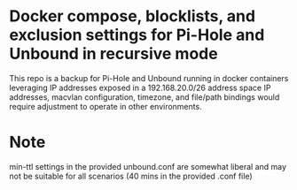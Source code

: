 # Docker compose, blocklists, and exclusion settings for Pi-Hole and Unbound in recursive mode

This repo is a backup for Pi-Hole and Unbound running in docker containers leveraging IP addresses exposed in a 192.168.20.0/26 address space
IP addresses, macvlan configuration, timezone, and file/path bindings would require adjustment to operate in other environments.

# Note

min-ttl settings in the provided unbound.conf are somewhat liberal and may not be suitable for all scenarios (40 mins in the provided .conf file)